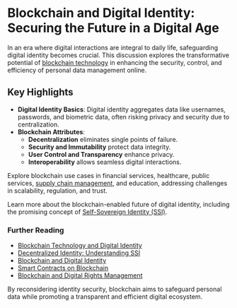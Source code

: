 # Blockchain and Digital Identity: Securing the Future in a Digital Age

In an era where digital interactions are integral to daily life, safeguarding digital identity becomes crucial. This discussion explores the transformative potential of [blockchain technology](https://www.license-token.com/wiki/what-is-blockchain) in enhancing the security, control, and efficiency of personal data management online.

## Key Highlights

- **Digital Identity Basics**: Digital identity aggregates data like usernames, passwords, and biometric data, often risking privacy and security due to centralization.
- **Blockchain Attributes**:
  - **Decentralization** eliminates single points of failure.
  - **Security and Immutability** protect data integrity.
  - **User Control and Transparency** enhance privacy.
  - **Interoperability** allows seamless digital interactions.

Explore blockchain use cases in financial services, healthcare, public services, [supply chain management](https://www.license-token.com/wiki/walmart-s-blockchain-for-supply-chain-transparency), and education, addressing challenges in scalability, regulation, and trust.

Learn more about the blockchain-enabled future of digital identity, including the promising concept of [Self-Sovereign Identity (SSI)](https://www.eff.org/deeplinks/2020/05/self-sovereign-identity-around-world).

### Further Reading

- [Blockchain Technology and Digital Identity](https://www.ibm.com/blockchain/industries/digital-identity)
- [Decentralized Identity: Understanding SSI](https://www.forbes.com/sites/forbestechcouncil/2021/04/14/how-decentralized-identity-could-make-the-internet-a-safer-and-more-inclusive-place/)
- [Blockchain and Digital Identity](https://www.license-token.com/wiki/blockchain-and-digital-identity)
- [Smart Contracts on Blockchain](https://www.license-token.com/wiki/smart-contracts-on-blockchain)
- [Blockchain and Digital Rights Management](https://www.license-token.com/wiki/blockchain-and-digital-rights-management)

By reconsidering identity security, blockchain aims to safeguard personal data while promoting a transparent and efficient digital ecosystem.